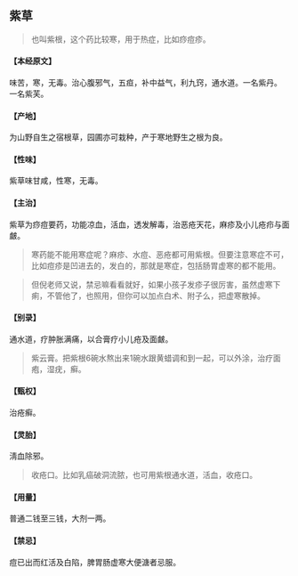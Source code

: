 ## 紫草

> 也叫紫根，这个药比较寒，用于热症，比如痧痘疹。

#### 【本经原文】
味苦，寒，无毒。治心腹邪气，五疸，补中益气，利九窍，通水道。一名紫丹。
一名紫芙。
#### 【产地】
为山野自生之宿根草，园圃亦可栽种，产于寒地野生之根为良。
#### 【性味】
紫草味甘咸，性寒，无毒。
#### 【主治】
紫草为痧痘要药，功能凉血，活血，透发解毒，治恶疮天花，麻疹及小儿疮疖与面皻。

> 寒药能不能用寒症呢？麻疹、水痘、恶疮都可用紫根。但要注意寒症不可，比如痘疹是凹进去的，发白的，那就是寒症，包括肠胃虚寒的都不能用。

> 但倪老师又说，禁忌嘛看看就好，如果小孩子发疹子很厉害，虽然虚寒下痢，不管他了，也照用，但你可以加点白术、附子么，把虚寒散掉。

#### 【别录】
通水道，疗肿胀满痛，以合膏疗小儿疮及面皻。

> 紫云膏。把紫根6碗水熬出来1碗水跟黄蜡调和到一起，可以外涂，治疗面疱，湿疣，癣。

#### 【甄权】
治疮癣。
#### 【灵胎】
淸血除邪。

> 收疮口。比如乳癌破洞流脓，也可用紫根通水道，活血，收疮口。

#### 【用量】
普通二钱至三钱，大剂一两。
#### 【禁忌】
痘已出而红活及白陷，脾胃肠虚寒大便溏者忌服。